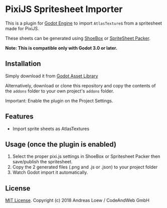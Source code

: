 # PixiJS Spritesheet Importer

This is a plugin for [Godot Engine](https://godotengine.org) to import `AtlasTexture`s from a spritesheet made for PixiJS.

These sheets can be generated using [ShoeBox](http://renderhjs.net/shoebox/) or [SpriteSheet Packer](https://amakaseev.github.io/sprite-sheet-packer/).

**Note: This is compatible only with Godot 3.0 or later.**


## Installation

Simply download it from [Godot Asset Library](https://godotengine.org/asset-library/asset/169)

Alternatively, download or clone this repository and copy the contents of the
`addons` folder to your own project's `addons` folder.

Important: Enable the plugin on the Project Settings.

## Features

* Import sprite sheets as AtlasTextures

## Usage (once the plugin is enabled)
1. Select the proper pixi.js settings in ShoeBox or Spritesheet Packer then save/publish the spritesheet.
2. Copy the 2 generated files (.png and .js or .json) to your project folder
3. Watch Godot import it automatically.

## License

[MIT License](LICENSE). Copyright (c) 2018 Andreas Loew / CodeAndWeb GmbH

